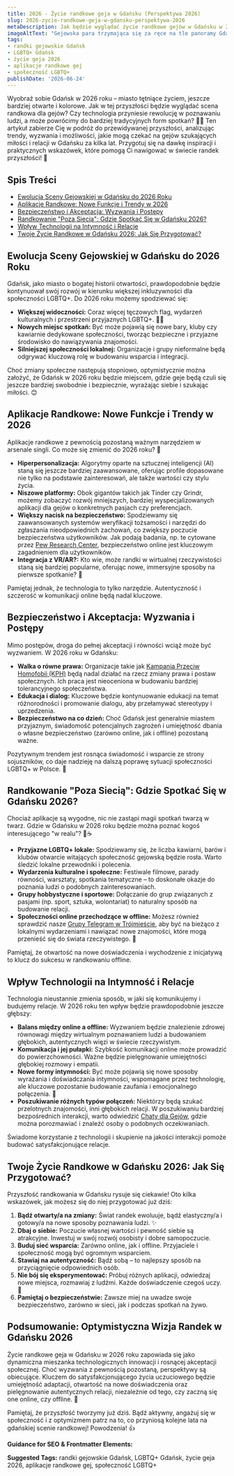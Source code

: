 ```yaml
---
title: 2026 - Życie randkowe geja w Gdańsku (Perspektywa 2026)
slug: 2026-zycie-randkowe-geja-w-gdansku-perspektywa-2026
metaDescription: Jak będzie wyglądać życie randkowe gejów w Gdańsku w 2026? Odkryj przyszłe trendy, wyzwania i możliwości na gdańskiej scenie LGBTQ+. Przygotuj się na przyszłość! 🏳️‍🌈
imageAltText: "Gejowska para trzymająca się za ręce na tle panoramy Gdańska w futurystycznym ujęciu 2026.\n\n*   Recap:\n    *   Anchor: `Grupy Telegram w Trójmieście`, Path: `/grupy/trojmiasto`\n    *   Anchor: `Chaty dla Gejów`, Path: `/czaty/gej`\n*   Additional:\n    *   Phrase for potential link: \"poznawania ludzi\" (w sekcji o aplikacjach lub randkowaniu offline), Suggested Path: `/spotkania` (jeśli istnieje ogólna kategoria spotkań)\n    *   Phrase for potential link: \"budowanie relacji\" (w sekcji o wpływie technologii lub przygotowaniu), Suggested Path: `/porady/zwiazki` (jeśli istnieje kategoria z poradami dotyczącymi związków)"
tags:
- randki gejowskie Gdańsk
- LGBTQ+ Gdańsk
- życie geja 2026
- aplikacje randkowe gej
- społeczność LGBTQ+
publishDate: '2026-06-24'
---
```


Wyobraź sobie Gdańsk w 2026 roku – miasto tętniące życiem, jeszcze bardziej otwarte i kolorowe. Jak w tej przyszłości będzie wyglądać scena randkowa dla gejów? Czy technologia przyniesie rewolucję w poznawaniu ludzi, a może powrócimy do bardziej tradycyjnych form spotkań? 🏳️‍🌈 Ten artykuł zabierze Cię w podróż do przewidywanej przyszłości, analizując trendy, wyzwania i możliwości, jakie mogą czekać na gejów szukających miłości i relacji w Gdańsku za kilka lat. Przygotuj się na dawkę inspiracji i praktycznych wskazówek, które pomogą Ci nawigować w świecie randek przyszłości! 🚀

## Spis Treści
- [Ewolucja Sceny Gejowskiej w Gdańsku do 2026 Roku](#ewolucja-sceny-gejowskiej-w-gdansku-do-2026-roku)
- [Aplikacje Randkowe: Nowe Funkcje i Trendy w 2026](#aplikacje-randkowe-nowe-funkcje-i-trendy-w-2026)
- [Bezpieczeństwo i Akceptacja: Wyzwania i Postępy](#bezpieczenstwo-i-akceptacja-wyzwania-i-postepy)
- [Randkowanie "Poza Siecią": Gdzie Spotkać Się w Gdańsku 2026?](#randkowanie-poza-siecia-gdzie-spotkac-sie-w-gdansku-2026)
- [Wpływ Technologii na Intymność i Relacje](#wplyw-technologii-na-intymnosc-i-relacje)
- [Twoje Życie Randkowe w Gdańsku 2026: Jak Się Przygotować?](#twoje-zycie-randkowe-w-gdansku-2026-jak-sie-przygotowac)

## Ewolucja Sceny Gejowskiej w Gdańsku do 2026 Roku
Gdańsk, jako miasto o bogatej historii otwartości, prawdopodobnie będzie kontynuował swój rozwój w kierunku większej inkluzywności dla społeczności LGBTQ+. Do 2026 roku możemy spodziewać się:

*   **Większej widoczności:** Coraz więcej tęczowych flag, wydarzeń kulturalnych i przestrzeni przyjaznych LGBTQ+. 🏳️‍⚧️
*   **Nowych miejsc spotkań:** Być może pojawią się nowe bary, kluby czy kawiarnie dedykowane społeczności, tworząc bezpieczne i przyjazne środowisko do nawiązywania znajomości.
*   **Silniejszej społeczności lokalnej:** Organizacje i grupy nieformalne będą odgrywać kluczową rolę w budowaniu wsparcia i integracji.

Choć zmiany społeczne następują stopniowo, optymistycznie można założyć, że Gdańsk w 2026 roku będzie miejscem, gdzie geje będą czuli się jeszcze bardziej swobodnie i bezpiecznie, wyrażając siebie i szukając miłości. 😊

## Aplikacje Randkowe: Nowe Funkcje i Trendy w 2026
Aplikacje randkowe z pewnością pozostaną ważnym narzędziem w arsenale singli. Co może się zmienić do 2026 roku? 📱

*   **Hiperpersonalizacja:** Algorytmy oparte na sztucznej inteligencji (AI) staną się jeszcze bardziej zaawansowane, oferując profile dopasowane nie tylko na podstawie zainteresowań, ale także wartości czy stylu życia.
*   **Niszowe platformy:** Obok gigantów takich jak Tinder czy Grindr, możemy zobaczyć rozwój mniejszych, bardziej wyspecjalizowanych aplikacji dla gejów o konkretnych pasjach czy preferencjach.
*   **Większy nacisk na bezpieczeństwo:** Spodziewamy się zaawansowanych systemów weryfikacji tożsamości i narzędzi do zgłaszania nieodpowiednich zachowań, co zwiększy poczucie bezpieczeństwa użytkowników. Jak podają badania, np. te cytowane przez [Pew Research Center](https://www.pewresearch.org/internet/2023/02/01/the-virtues-and-downsides-of-online-dating/), bezpieczeństwo online jest kluczowym zagadnieniem dla użytkowników.
*   **Integracja z VR/AR?:** Kto wie, może randki w wirtualnej rzeczywistości staną się bardziej popularne, oferując nowe, immersyjne sposoby na pierwsze spotkanie? 🤔

Pamiętaj jednak, że technologia to tylko narzędzie. Autentyczność i szczerość w komunikacji online będą nadal kluczowe.

## Bezpieczeństwo i Akceptacja: Wyzwania i Postępy
Mimo postępów, droga do pełnej akceptacji i równości wciąż może być wyzwaniem. W 2026 roku w Gdańsku:

*   **Walka o równe prawa:** Organizacje takie jak [Kampania Przeciw Homofobii (KPH)](https://kph.org.pl/) będą nadal działać na rzecz zmiany prawa i postaw społecznych. Ich praca jest nieoceniona w budowaniu bardziej tolerancyjnego społeczeństwa.
*   **Edukacja i dialog:** Kluczowe będzie kontynuowanie edukacji na temat różnorodności i promowanie dialogu, aby przełamywać stereotypy i uprzedzenia.
*   **Bezpieczeństwo na co dzień:** Choć Gdańsk jest generalnie miastem przyjaznym, świadomość potencjalnych zagrożeń i umiejętność dbania o własne bezpieczeństwo (zarówno online, jak i offline) pozostaną ważne.

Pozytywnym trendem jest rosnąca świadomość i wsparcie ze strony sojuszników, co daje nadzieję na dalszą poprawę sytuacji społeczności LGBTQ+ w Polsce. 💪

## Randkowanie "Poza Siecią": Gdzie Spotkać Się w Gdańsku 2026?
Chociaż aplikacje są wygodne, nic nie zastąpi magii spotkań twarzą w twarz. Gdzie w Gdańsku w 2026 roku będzie można poznać kogoś interesującego "w realu"? 🍻☕

*   **Przyjazne LGBTQ+ lokale:** Spodziewamy się, że liczba kawiarni, barów i klubów otwarcie witających społeczność gejowską będzie rosła. Warto śledzić lokalne przewodniki i polecenia.
*   **Wydarzenia kulturalne i społeczne:** Festiwale filmowe, parady równości, warsztaty, spotkania tematyczne – to doskonałe okazje do poznania ludzi o podobnych zainteresowaniach.
*   **Grupy hobbystyczne i sportowe:** Dołączanie do grup związanych z pasjami (np. sport, sztuka, wolontariat) to naturalny sposób na budowanie relacji.
*   **Społeczności online przechodzące w offline:** Możesz również sprawdzić nasze [Grupy Telegram w Trójmieście](/grupy/trojmiasto), aby być na bieżąco z lokalnymi wydarzeniami i nawiązać nowe znajomości, które mogą przenieść się do świata rzeczywistego. 🤝

Pamiętaj, że otwartość na nowe doświadczenia i wychodzenie z inicjatywą to klucz do sukcesu w randkowaniu offline.

## Wpływ Technologii na Intymność i Relacje
Technologia nieustannie zmienia sposób, w jaki się komunikujemy i budujemy relacje. W 2026 roku ten wpływ będzie prawdopodobnie jeszcze głębszy:

*   **Balans między online a offline:** Wyzwaniem będzie znalezienie zdrowej równowagi między wirtualnym poznawaniem ludzi a budowaniem głębokich, autentycznych więzi w świecie rzeczywistym.
*   **Komunikacja i jej pułapki:** Szybkość komunikacji online może prowadzić do powierzchowności. Ważne będzie pielęgnowanie umiejętności głębokiej rozmowy i empatii.
*   **Nowe formy intymności:** Być może pojawią się nowe sposoby wyrażania i doświadczania intymności, wspomagane przez technologię, ale kluczowe pozostanie budowanie zaufania i emocjonalnego połączenia. 🥰
*   **Poszukiwanie różnych typów połączeń:** Niektórzy będą szukać przelotnych znajomości, inni głębokich relacji. W poszukiwaniu bardziej bezpośrednich interakcji, warto odwiedzić [Chaty dla Gejów](/czaty/gej), gdzie można porozmawiać i znaleźć osoby o podobnych oczekiwaniach.

Świadome korzystanie z technologii i skupienie na jakości interakcji pomoże budować satysfakcjonujące relacje.

## Twoje Życie Randkowe w Gdańsku 2026: Jak Się Przygotować?
Przyszłość randkowania w Gdańsku rysuje się ciekawie! Oto kilka wskazówek, jak możesz się do niej przygotować już dziś:

1.  **Bądź otwarty/a na zmiany:** Świat randek ewoluuje, bądź elastyczny/a i gotowy/a na nowe sposoby poznawania ludzi. ✨
2.  **Dbaj o siebie:** Poczucie własnej wartości i pewność siebie są atrakcyjne. Inwestuj w swój rozwój osobisty i dobre samopoczucie.
3.  **Buduj sieć wsparcia:** Zarówno online, jak i offline. Przyjaciele i społeczność mogą być ogromnym wsparciem.
4.  **Stawiaj na autentyczność:** Bądź sobą – to najlepszy sposób na przyciągnięcie odpowiednich osób.
5.  **Nie bój się eksperymentować:** Próbuj różnych aplikacji, odwiedzaj nowe miejsca, rozmawiaj z ludźmi. Każde doświadczenie czegoś uczy. 🧐
6.  **Pamiętaj o bezpieczeństwie:** Zawsze miej na uwadze swoje bezpieczeństwo, zarówno w sieci, jak i podczas spotkań na żywo.

## Podsumowanie: Optymistyczna Wizja Randek w Gdańsku 2026
Życie randkowe geja w Gdańsku w 2026 roku zapowiada się jako dynamiczna mieszanka technologicznych innowacji i rosnącej akceptacji społecznej. Choć wyzwania z pewnością pozostaną, perspektywy są obiecujące. Kluczem do satysfakcjonującego życia uczuciowego będzie umiejętność adaptacji, otwartość na nowe doświadczenia oraz pielęgnowanie autentycznych relacji, niezależnie od tego, czy zaczną się one online, czy offline. 🎉

Pamiętaj, że przyszłość tworzymy już dziś. Bądź aktywny, angażuj się w społeczność i z optymizmem patrz na to, co przyniosą kolejne lata na gdańskiej scenie randkowej! Powodzenia! 👍

**Guidance for SEO & Frontmatter Elements:**




**Suggested Tags:**
randki gejowskie Gdańsk, LGBTQ+ Gdańsk, życie geja 2026, aplikacje randkowe gej, społeczność LGBTQ+
